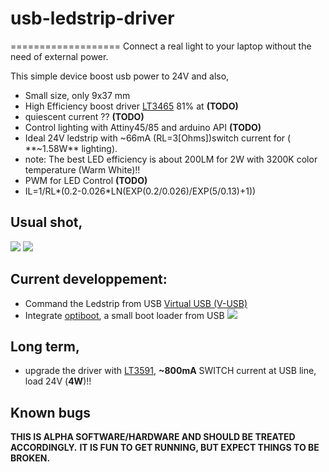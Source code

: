 # usb-ledstrip-driver
===================
Connect a real light to your laptop without the need of external power. 

This simple device boost usb power to 24V and also,
- Small size, only 9x37 mm
- High Efficiency boost driver [LT3465][1] 81% at **(TODO)**
- quiescent current ?? **(TODO)**
- Control lighting with Attiny45/85 and arduino API **(TODO)**
- Ideal 24V ledstrip with ~66mA (RL=3[Ohms])switch current for ( **~1.58W** lighting).
 - note: The best LED efficiency is about 200LM for 2W with 3200K color temperature (Warm White)!!
- PWM for LED Control **(TODO)**
- IL=1/RL*(0.2-0.026*LN(EXP(0.2/0.026)/EXP(5/0.13)+1))

## Usual shot,
![](http://farm9.staticflickr.com/8018/7257815024_a1fe84bef0_c.jpg)
![](http://farm9.staticflickr.com/8005/7105260293_785ed5d694_c.jpg)

## Current developpement:
- Command the Ledstrip from USB [Virtual USB (V-USB)][2]
- Integrate [optiboot](http://code.google.com/p/optiboot/), a small boot loader from USB
![](http://farm9.staticflickr.com/8502/8307060676_72d5e40d2a_b.jpg)

## Long term,
- upgrade the driver with [LT3591][3], **~800mA** SWITCH current at USB line, load 24V  (**4W**)!!

## Known bugs
 

**THIS IS ALPHA SOFTWARE/HARDWARE AND SHOULD BE TREATED ACCORDINGLY.**
**IT IS FUN TO GET RUNNING, BUT EXPECT THINGS TO BE BROKEN.**

[1]: http://www.linear.com/product/LT3465
[2]: http://www.obdev.at/products/vusb/ 
[3]: http://www.linear.com/product/LT3591
